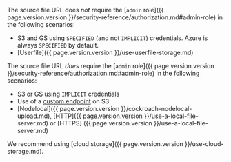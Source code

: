 The source file URL does _not_ require the [`admin` role]({{ page.version.version }}/security-reference/authorization.md#admin-role) in the following scenarios:

- S3 and GS using `SPECIFIED` (and not `IMPLICIT`) credentials. Azure is always `SPECIFIED` by default.
- [Userfile]({{ page.version.version }}/use-userfile-storage.md)

The source file URL _does_ require the [`admin` role]({{ page.version.version }}/security-reference/authorization.md#admin-role) in the following scenarios:

- S3 or GS using `IMPLICIT` credentials
- Use of a [custom endpoint](https://docs.aws.amazon.com/sdk-for-go/api/aws/endpoints/) on S3
- [Nodelocal]({{ page.version.version }}/cockroach-nodelocal-upload.md), [HTTP]({{ page.version.version }}/use-a-local-file-server.md) or [HTTPS] ({{ page.version.version }}/use-a-local-file-server.md)

We recommend using [cloud storage]({{ page.version.version }}/use-cloud-storage.md).
